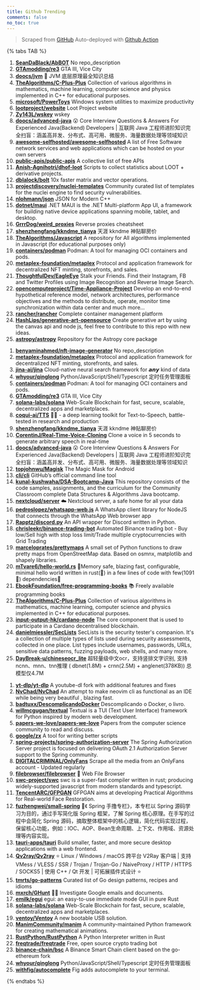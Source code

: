 ```yaml
---
title: Github Trending
comments: false
no_toc: true
---
```


> Scraped from [GitHub](https://github.com/trending)
Auto-deployed with [Github Action](https://docs.github.com/en/actions)

{% tabs TAB %}
<!-- tab Daily -->
1. [**SeanDaBlack/AbBOT**](https://github.com/SeanDaBlack/AbBOT)
No repo_description
2. [**GTAmodding/re3**](https://github.com/GTAmodding/re3)
GTA III, Vice City
3. [**doocs/jvm**](https://github.com/doocs/jvm)
🤗 JVM 底层原理最全知识总结
4. [**TheAlgorithms/C-Plus-Plus**](https://github.com/TheAlgorithms/C-Plus-Plus)
Collection of various algorithms in mathematics, machine learning, computer science and physics implemented in C++ for educational purposes.
5. [**microsoft/PowerToys**](https://github.com/microsoft/PowerToys)
Windows system utilities to maximize productivity
6. [**lootproject/website**](https://github.com/lootproject/website)
Loot Project website
7. [**Zy143L/wskey**](https://github.com/Zy143L/wskey)
wskey
8. [**doocs/advanced-java**](https://github.com/doocs/advanced-java)
😮 Core Interview Questions & Answers For Experienced Java(Backend) Developers | 互联网 Java 工程师进阶知识完全扫盲：涵盖高并发、分布式、高可用、微服务、海量数据处理等领域知识
9. [**awesome-selfhosted/awesome-selfhosted**](https://github.com/awesome-selfhosted/awesome-selfhosted)
A list of Free Software network services and web applications which can be hosted on your own servers
10. [**public-apis/public-apis**](https://github.com/public-apis/public-apis)
A collective list of free APIs
11. [**Anish-Agnihotri/dhof-loot**](https://github.com/Anish-Agnihotri/dhof-loot)
Scripts to collect statistics about LOOT + derivative projects.
12. [**dblalock/bolt**](https://github.com/dblalock/bolt)
10x faster matrix and vector operations.
13. [**projectdiscovery/nuclei-templates**](https://github.com/projectdiscovery/nuclei-templates)
Community curated list of templates for the nuclei engine to find security vulnerabilities.
14. [**nlohmann/json**](https://github.com/nlohmann/json)
JSON for Modern C++
15. [**dotnet/maui**](https://github.com/dotnet/maui)
.NET MAUI is the .NET Multi-platform App UI, a framework for building native device applications spanning mobile, tablet, and desktop.
16. [**GrrrDog/weird_proxies**](https://github.com/GrrrDog/weird_proxies)
Reverse proxies cheatsheet
17. [**shenzhengfang/kkndme_tianya**](https://github.com/shenzhengfang/kkndme_tianya)
天涯 kkndme 神贴聊房价
18. [**TheAlgorithms/Javascript**](https://github.com/TheAlgorithms/Javascript)
A repository for All algorithms implemented in Javascript (for educational purposes only)
19. [**containers/podman**](https://github.com/containers/podman)
Podman: A tool for managing OCI containers and pods.
20. [**metaplex-foundation/metaplex**](https://github.com/metaplex-foundation/metaplex)
Protocol and application framework for decentralized NFT minting, storefronts, and sales.
21. [**ThoughtfulDev/EagleEye**](https://github.com/ThoughtfulDev/EagleEye)
Stalk your Friends. Find their Instagram, FB and Twitter Profiles using Image Recognition and Reverse Image Search.
22. [**opencomputeproject/Time-Appliance-Project**](https://github.com/opencomputeproject/Time-Appliance-Project)
Develop an end-to-end hypothetical reference model, network architectures, performance objectives and the methods to distribute, operate, monitor time synchronization within data center and much more...
23. [**rancher/rancher**](https://github.com/rancher/rancher)
Complete container management platform
24. [**HashLips/generative-art-opensource**](https://github.com/HashLips/generative-art-opensource)
Create generative art by using the canvas api and node js, feel free to contribute to this repo with new ideas.
25. [**astropy/astropy**](https://github.com/astropy/astropy)
Repository for the Astropy core package
<!-- endtab -->
<!-- tab Weekly -->
1. [**benyaminahmed/nft-image-generator**](https://github.com/benyaminahmed/nft-image-generator)
No repo_description
2. [**metaplex-foundation/metaplex**](https://github.com/metaplex-foundation/metaplex)
Protocol and application framework for decentralized NFT minting, storefronts, and sales.
3. [**jina-ai/jina**](https://github.com/jina-ai/jina)
Cloud-native neural search framework for 𝙖𝙣𝙮 kind of data
4. [**whyour/qinglong**](https://github.com/whyour/qinglong)
Python/JavaScript/Shell/Typescript 定时任务管理面板
5. [**containers/podman**](https://github.com/containers/podman)
Podman: A tool for managing OCI containers and pods.
6. [**GTAmodding/re3**](https://github.com/GTAmodding/re3)
GTA III, Vice City
7. [**solana-labs/solana**](https://github.com/solana-labs/solana)
Web-Scale Blockchain for fast, secure, scalable, decentralized apps and marketplaces.
8. [**coqui-ai/TTS**](https://github.com/coqui-ai/TTS)
🐸💬 - a deep learning toolkit for Text-to-Speech, battle-tested in research and production
9. [**shenzhengfang/kkndme_tianya**](https://github.com/shenzhengfang/kkndme_tianya)
天涯 kkndme 神贴聊房价
10. [**CorentinJ/Real-Time-Voice-Cloning**](https://github.com/CorentinJ/Real-Time-Voice-Cloning)
Clone a voice in 5 seconds to generate arbitrary speech in real-time
11. [**doocs/advanced-java**](https://github.com/doocs/advanced-java)
😮 Core Interview Questions & Answers For Experienced Java(Backend) Developers | 互联网 Java 工程师进阶知识完全扫盲：涵盖高并发、分布式、高可用、微服务、海量数据处理等领域知识
12. [**topjohnwu/Magisk**](https://github.com/topjohnwu/Magisk)
The Magic Mask for Android
13. [**cli/cli**](https://github.com/cli/cli)
GitHub’s official command line tool
14. [**kunal-kushwaha/DSA-Bootcamp-Java**](https://github.com/kunal-kushwaha/DSA-Bootcamp-Java)
This repository consists of the code samples, assignments, and the curriculum for the Community Classroom complete Data Structures & Algorithms Java bootcamp.
15. [**nextcloud/server**](https://github.com/nextcloud/server)
☁️ Nextcloud server, a safe home for all your data
16. [**pedroslopez/whatsapp-web.js**](https://github.com/pedroslopez/whatsapp-web.js)
A WhatsApp client library for NodeJS that connects through the WhatsApp Web browser app
17. [**Rapptz/discord.py**](https://github.com/Rapptz/discord.py)
An API wrapper for Discord written in Python.
18. [**chrisleekr/binance-trading-bot**](https://github.com/chrisleekr/binance-trading-bot)
Automated Binance trading bot - Buy low/Sell high with stop loss limit/Trade multiple cryptocurrencies with Grid Trading
19. [**marceloprates/prettymaps**](https://github.com/marceloprates/prettymaps)
A small set of Python functions to draw pretty maps from OpenStreetMap data. Based on osmnx, matplotlib and shapely libraries.
20. [**mTvare6/hello-world.rs**](https://github.com/mTvare6/hello-world.rs)
🚀Memory safe, blazing fast, configurable, minimal hello world written in rust(🚀) in a few lines of code with few(1091🚀) dependencies🚀
21. [**EbookFoundation/free-programming-books**](https://github.com/EbookFoundation/free-programming-books)
📚 Freely available programming books
22. [**TheAlgorithms/C-Plus-Plus**](https://github.com/TheAlgorithms/C-Plus-Plus)
Collection of various algorithms in mathematics, machine learning, computer science and physics implemented in C++ for educational purposes.
23. [**input-output-hk/cardano-node**](https://github.com/input-output-hk/cardano-node)
The core component that is used to participate in a Cardano decentralised blockchain.
24. [**danielmiessler/SecLists**](https://github.com/danielmiessler/SecLists)
SecLists is the security tester's companion. It's a collection of multiple types of lists used during security assessments, collected in one place. List types include usernames, passwords, URLs, sensitive data patterns, fuzzing payloads, web shells, and many more.
25. [**DayBreak-u/chineseocr_lite**](https://github.com/DayBreak-u/chineseocr_lite)
超轻量级中文ocr，支持竖排文字识别, 支持ncnn、mnn、tnn推理 ( dbnet(1.8M) + crnn(2.5M) + anglenet(378KB)) 总模型仅4.7M
<!-- endtab -->
<!-- tab Monthly -->
1. [**yt-dlp/yt-dlp**](https://github.com/yt-dlp/yt-dlp)
A youtube-dl fork with additional features and fixes
2. [**NvChad/NvChad**](https://github.com/NvChad/NvChad)
An attempt to make neovim cli as functional as an IDE while being very beautiful , blazing fast.
3. [**badtuxx/DescomplicandoDocker**](https://github.com/badtuxx/DescomplicandoDocker)
Descomplicando o Docker, o livro.
4. [**willmcgugan/textual**](https://github.com/willmcgugan/textual)
Textual is a TUI (Text User Interface) framework for Python inspired by modern web development.
5. [**papers-we-love/papers-we-love**](https://github.com/papers-we-love/papers-we-love)
Papers from the computer science community to read and discuss.
6. [**google/zx**](https://github.com/google/zx)
A tool for writing better scripts
7. [**spring-projects/spring-authorization-server**](https://github.com/spring-projects/spring-authorization-server)
The Spring Authorization Server project is focused on delivering OAuth 2.1 Authorization Server support to the Spring community.
8. [**DIGITALCRIMINAL/OnlyFans**](https://github.com/DIGITALCRIMINAL/OnlyFans)
Scrape all the media from an OnlyFans account - Updated regularly
9. [**filebrowser/filebrowser**](https://github.com/filebrowser/filebrowser)
📂 Web File Browser
10. [**swc-project/swc**](https://github.com/swc-project/swc)
swc is a super-fast compiler written in rust; producing widely-supported javascript from modern standards and typescript.
11. [**TencentARC/GFPGAN**](https://github.com/TencentARC/GFPGAN)
GFPGAN aims at developing Practical Algorithms for Real-world Face Restoration.
12. [**fuzhengwei/small-spring**](https://github.com/fuzhengwei/small-spring)
🌱《 Spring 手撸专栏》，本专栏以 Spring 源码学习为目的，通过手写简化版 Spring 框架，了解 Spring 核心原理。在手写的过程中会简化 Spring 源码，摘取整体框架中的核心逻辑，简化代码实现过程，保留核心功能，例如：IOC、AOP、Bean生命周期、上下文、作用域、资源处理等内容实现。
13. [**tauri-apps/tauri**](https://github.com/tauri-apps/tauri)
Build smaller, faster, and more secure desktop applications with a web frontend.
14. [**Qv2ray/Qv2ray**](https://github.com/Qv2ray/Qv2ray)
⭐ Linux / Windows / macOS 跨平台 V2Ray 客户端 | 支持 VMess / VLESS / SSR / Trojan / Trojan-Go / NaiveProxy / HTTP / HTTPS / SOCKS5 | 使用 C++ / Qt 开发 | 可拓展插件式设计 ⭐
15. [**tmrts/go-patterns**](https://github.com/tmrts/go-patterns)
Curated list of Go design patterns, recipes and idioms
16. [**mxrch/GHunt**](https://github.com/mxrch/GHunt)
🕵️‍♂️ Investigate Google emails and documents.
17. [**emilk/egui**](https://github.com/emilk/egui)
egui: an easy-to-use immediate mode GUI in pure Rust
18. [**solana-labs/solana**](https://github.com/solana-labs/solana)
Web-Scale Blockchain for fast, secure, scalable, decentralized apps and marketplaces.
19. [**ventoy/Ventoy**](https://github.com/ventoy/Ventoy)
A new bootable USB solution.
20. [**ManimCommunity/manim**](https://github.com/ManimCommunity/manim)
A community-maintained Python framework for creating mathematical animations.
21. [**RustPython/RustPython**](https://github.com/RustPython/RustPython)
A Python Interpreter written in Rust
22. [**freqtrade/freqtrade**](https://github.com/freqtrade/freqtrade)
Free, open source crypto trading bot
23. [**binance-chain/bsc**](https://github.com/binance-chain/bsc)
A Binance Smart Chain client based on the go-ethereum fork
24. [**whyour/qinglong**](https://github.com/whyour/qinglong)
Python/JavaScript/Shell/Typescript 定时任务管理面板
25. [**withfig/autocomplete**](https://github.com/withfig/autocomplete)
Fig adds autocomplete to your terminal.
<!-- endtab -->
{% endtabs %}
